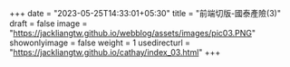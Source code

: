 +++
date = "2023-05-25T14:33:01+05:30"
title = "前端切版-國泰產險(3)"
draft = false
image = "https://jackliangtw.github.io/webblog/assets/images/pic03.PNG"
showonlyimage = false
weight = 1
usedirecturl = "https://jackliangtw.github.io/cathay/index_03.html"
+++